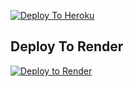 [![Deploy To Heroku](https://www.herokucdn.com/deploy/button.svg)](https://heroku.com/deploy?template=https://github.com/pkvgithub/myrepo)

## Deploy To Render                  

[![Deploy to Render](https://render.com/images/deploy-to-render-button.svg)](https://render.com/deploy?repo=https://github.com/pkvgithub/myrepo)
